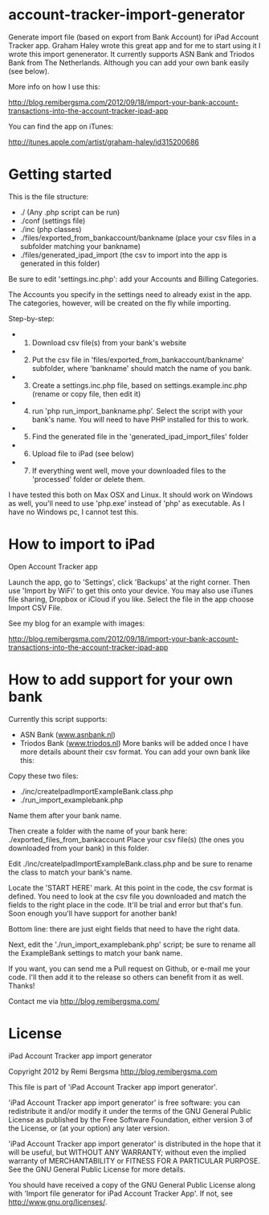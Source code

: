 account-tracker-import-generator
================================

Generate import file (based on export from Bank Account) for iPad Account Tracker app. Graham Haley wrote this great app and for me to start using it I wrote this import genenerator. It currently supports ASN Bank and Triodos Bank from The Netherlands. Although you can add your own
bank easily (see below).

More info on how I use this:

http://blog.remibergsma.com/2012/09/18/import-your-bank-account-transactions-into-the-account-tracker-ipad-app

You can find the app on iTunes:

http://itunes.apple.com/artist/graham-haley/id315200686

Getting started
===============

This is the file structure:
- ./ (Any .php script can be run)
- ./conf (settings file)
- ./inc (php classes)
- ./files/exported_from_bankaccount/bankname (place your csv files in a subfolder matching your bankname)
- ./files/generated_ipad_import (the csv to import into the app is generated in this folder)

Be sure to edit 'settings.inc.php': add your Accounts and Billing Categories.

The Accounts you specify in the settings need to already exist in the app. The categories, however,
will be created on the fly while importing.

Step-by-step:
- 1. Download csv file(s) from your bank's website
- 2. Put the csv file in 'files/exported_from_bankaccount/bankname' subfolder, where 'bankname' should
match the name of you bank.
- 3. Create a settings.inc.php file, based on settings.example.inc.php (rename or copy file, then edit it)
- 4. run 'php run_import_bankname.php'. Select the script with your bank's name.
You will need to have PHP installed for this to work.
- 5. Find the generated file in the 'generated_ipad_import_files' folder
- 6. Upload file to iPad (see below)
- 7. If everything went well, move your downloaded files to the 'processed' folder or delete them.

I have tested this both on Max OSX and Linux. It should work on Windows as well, you'll need to use
'php.exe' instead of 'php' as executable. As I have no Windows pc, I cannot test this.

How to import to iPad
=====================

Open Account Tracker app

Launch the app, go to 'Settings', click 'Backups' at the right corner. Then use 'Import by WiFi'
to get this onto your device. You may also use iTunes file sharing, Dropbox or iCloud if you like.
Select the file in the app choose Import CSV File.

See my blog for an example with images:

http://blog.remibergsma.com/2012/09/18/import-your-bank-account-transactions-into-the-account-tracker-ipad-app

How to add support for your own bank
====================================

Currently this script supports:
- ASN Bank (www.asnbank.nl)
- Triodos Bank (www.triodos.nl)
More banks will be added once I have more details abount their csv format. You can add your
own bank like this:

Copy these two files:
- ./inc/createIpadImportExampleBank.class.php
- ./run_import_examplebank.php

Name them after your bank name.

Then create a folder with the name of your bank here: ./exported_files_from_bankaccount
Place your csv file(s) (the ones you downloaded from your bank) in this folder.

Edit ./inc/createIpadImportExampleBank.class.php and be sure to rename the class to match
your bank's name.

Locate the 'START HERE' mark. At this point in the code, the csv format is defined. You need
to look at the csv file you downloaded and match the fields to the right place in the code.
It'll be trial and error but that's fun. Soon enough you'll have support for another bank!

Bottom line: there are just eight fields that need to have the right data.

Next, edit the './run_import_examplebank.php' script; be sure to rename all the ExampleBank
settings to match your bank name.

If you want, you can send me a Pull request on Github, or e-mail me your code. I'll then
add it to the release so others can benefit from it as well. Thanks!

Contact me via http://blog.remibergsma.com/

License
=======

iPad Account Tracker app import generator

Copyright 2012 by Remi Bergsma
http://blog.remibergsma.com

This file is part of 'iPad Account Tracker app import generator'.

'iPad Account Tracker app import generator' is free software: you can redistribute it and/or modify it
under the terms of the GNU General Public License as published by the Free Software Foundation, either version 3
of the License, or (at your option) any later version.

'iPad Account Tracker app import generator' is distributed in the hope that it will be useful,
but WITHOUT ANY WARRANTY; without even the implied warranty of MERCHANTABILITY or FITNESS FOR A PARTICULAR PURPOSE.
See the GNU General Public License for more details.

You should have received a copy of the GNU General Public License along with 'Import file generator for iPad
Account Tracker App'. If not, see http://www.gnu.org/licenses/.
